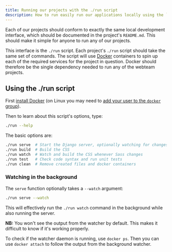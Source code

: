 ```yaml
---
title: Running our projects with the ./run script
description: How to run easily run our applications locally using the `./run` script
---
```


Each of our projects should conform to exactly the same local development interface,
which should be documented in the project's `README.md`. This should make it simple
for anyone to run any of our projects.

This interface is the `./run` script. Each project's `./run` script should take the same set of commands.
The script will use [Docker](https://www.docker.com/community-edition) containers to spin up each of the required services
for the project in question. Docker should therefore be the single dependency needed to run any of the webteam projects.

## Using the ./run script

First [install Docker](https://docs.docker.com/engine/installation/)
(on Linux you may need to [add your user to the `docker` group](https://docs.docker.com/engine/installation/linux/linux-postinstall/)).

Then to learn about this script's options, type:

``` bash
./run --help
```

The basic options are:

``` bash
./run serve  # Start the Django server, optionally watching for changes
./run build  # Build the CSS
./run watch  # Watch and build the CSS whenever Sass changes
./run test   # Check code syntax and run unit tests
./run clean  # Remove created files and docker containers
```

### Watching in the background

The `serve` function optionally takes a `--watch` argument:

``` bash
./run serve --watch
```

This will effectively run the `./run watch` command in the background while also running the server.

**NB:** You won't see the output from the watcher by default. This makes it difficult to know if it's working properly.

To check if the watcher daemon is running, use `docker ps`. Then you can use `docker attach` to follow the output from the background watcher.


